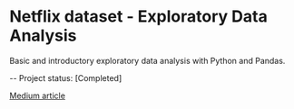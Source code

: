 # Netflix dataset - Exploratory Data Analysis

Basic and introductory exploratory data analysis with Python and Pandas.

-- Project status: [Completed]

[Medium article](https://medium.com/dataseries/eda-analyze-your-own-netflix-data-1754e9438355)